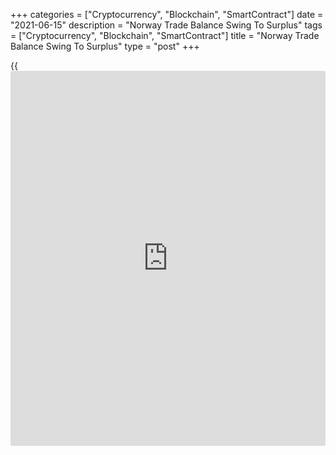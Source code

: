 +++
categories = ["Cryptocurrency", "Blockchain", "SmartContract"]
date = "2021-06-15"
description = "Norway Trade Balance Swing To Surplus"
tags = ["Cryptocurrency", "Blockchain", "SmartContract"]
title = "Norway Trade Balance Swing To Surplus"
type = "post"
+++

{{<iframe id="large-banner" src="https://www.bounty.group/#slide=19.0" width="100%" height="600" scrolling="no" style="border: 0px solid rgb(216, 221, 230); border-radius: 3px;">}}

Norway's trade balance swung to surplus in May, amid a rise in exports
and imports increased in May, data from Statistics Norway showed on
Tuesday.

The trade balance registered a surplus of NOK 15.5 billion in May versus
a deficit of NOK 5.95 billion in the same month last year. In April
trade surplus was NOK 16.73 billion.

Exports accelerated 68.7 percent year-on-year in May and increased 6.1
percent from a month ago.

Imports grew 24.4 percent annually in May and gained 9.5 percent from
the previous month.

The mainland trade logged a deficit of NOK 30.5 billion in May.

For comments and feedback [contact](https://www.playgroundfx.com/contact/): editorial@rtt[news](https://www.letsplayfx.com/blog/forex-news-website/).com

[Economic News][1]

 **What parts of the world are seeing the best (and worst) economic
performances lately? Click[here][2] to check out our [Econ Scorecard][2]
and find out! See up-to-the-moment [ranking](https://www.playgroundfx.com/blog/crypto-exchange-ranking/)s for the best and worst
performers in [GDP][2], [unemployment rate][3], [inflation][4] and much
more.**

   1. www.rtt[news](https://www.letsplayfx.com/blog/forex-news-website/).com/Content/EconomicNews.aspx
   2. www.rtt[news](https://www.letsplayfx.com/blog/forex-news-website/).com/economic-scorecard/world-rank/GDP/highest-performance.aspx
   3. www.rtt[news](https://www.letsplayfx.com/blog/forex-news-website/).com/economic-scorecard/world-rank/unemployment-rate/lowest-performance.aspx
   4. www.rtt[news](https://www.letsplayfx.com/blog/forex-news-website/).com/economic-scorecard/world-rank/CPI/highest-performance.aspx